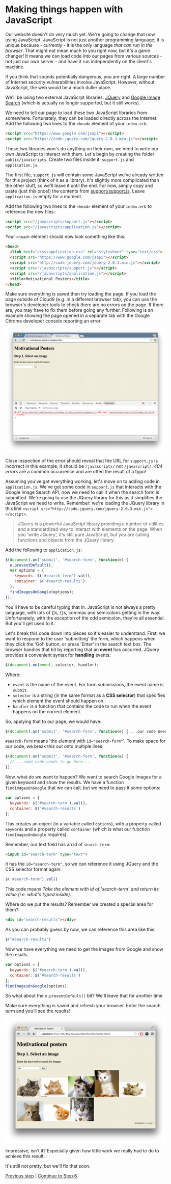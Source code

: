 # Making things happen with JavaScript

Our website doesn't do very much yet.  We're going to change that now using JavaScript.  JavaScript is not just another programming language; it is unique because - currently - it is the only language *that can run in the browser*.  That might not mean much to you right now, but it's a game changer!  It means we can load code into our pages from various sources - not just our own server - and have it run independently on the client's machine.

If you think that sounds potentially dangerous, you are right.  A large number of Internet security vulnerabilities involve JavaScript.  However, without JavaScript, the web would be a much duller place.

We'll be using two external JavaScrpt libraries: [JQuery](https://jquery.com/) and [Google Image Search](https://developers.google.com/image-search/?hl=en) (which is actually no longer supported, but it still works).

We need to tell our page to load these two JavaScript libraries from somewhere.  Fortunately, they can be loaded directly across the Internet.  Add the following two lines to the `<head>` element of your `index.erb`:

```html
<script src="https://www.google.com/jsapi"></script>
<script src="https://code.jquery.com/jquery-2.0.3.min.js"></script>
```

These two libraries won's do anything on their own, we need to write our own JavaScript to interact with them.  Let's begin by creating the folder `public/javascripts`.  Create two files inside it: `support.js` and `application.js`.

The first file, `support.js` will contain some JavaScript we've already written for this project (think of it as a library). It's slightly more complicated than the other stuff, so we'll leave it until the end.  For now, simply copy and paste (just this once!) the contents from [support/support.js](/support/support.js). Leave `application.js` empty for a moment.

Add the following two lines to the `<head>` element of your `index.erb` to reference the new files:

```html
<script src="/javascripts/support.js"></script>
<script src="/javascripts/application.js"></script>
```

Your `<head>` element should now look something like this:

```html
<head>
  <link href="/css/application.css" rel="stylesheet" type="text/css">
  <script src="https://www.google.com/jsapi"></script>
  <script src="http://code.jquery.com/jquery-2.0.3.min.js"></script>
  <script src="/javascripts/support.js"></script>
  <script src="/javascripts/application.js"></script>
  <title>Motivational Posters</title>
</head>
```

Make sure everything is saved then try loading the page.  If you load the page outside of Cloud9 (e.g. in a different browser tab), you can use the browser's developer tools to check there are no errors on the page.  If there are, you may have to fix them before going any further.  Following is an example showing the page opened in a separate tab with the Google Chrome developer console reporting an error:

![JavaScript error loading support.js](/images/step_5/js_error_loading_file.png)

Close inspection of the error should reveal that the URL for `support.js` is incorrect in this example; it should be `/javascripts/` not `/javascript/`.  *404 errors* are a common occurrence and are often the result of a typo!

Assuming you've got everything working, let's move on to adding code in `application.js`.  We've got some code in `support.js` that interacts with the Google Image Search API, now we need to call it when the search form is submitted.  We're going to use the JQuery library for this as it simplifies the JavaScript we need to write.  Remember: we're loading the JQuery library in this line `<script src="http://code.jquery.com/jquery-2.0.3.min.js"></script>`.

> JQuery is a powerful JavaScript library providing a number of utilities and a standardized way to interact with elements on the page.  When you 'write JQuery', it's still pure JavaScript, but you are calling functions and objects from the JQuery library.

Add the following to `application.js`:

```javascript
$(document).on('submit', '#search-form', function(e) {
  e.preventDefault();
  var options = {
    keywords: $('#search-term').val(),
    container: $('#search-results')
  };
  findImagesOnGoogle(options);
});
```

You'll have to be careful typing that in.  JavaScript is not always a pretty language, with lots of ()s, {}s, commas and semicolons getting in the way.  Unfortunately, with the exception of the odd semicolon, they're all essential.  But you'll get used to it.

Let's break this code down into pieces so it's easier to understand.  First, we want to respond to the user 'submitting' the form, which happens when they click the 'Go!' button, or press 'Enter' in the search text box.  The browser handles that bit by reporting that an **event** has occurred.  JQuery provides a convenient syntax for **handling** events:

```javascript
$(document).on(event, selector, handler);
```
Where:
* `event` is the name of the event.  For form submissions, the event name is `submit`.
* `selector` is a string (in the same format as a **CSS selector**) that specifies which element the event should happen on.
* `handler` is a function that contains the code to run when the event happens on the correct element.

So, applying that to our page, we would have:
```javascript
$(document).on('submit', '#search-form', function(e) { ...our code needs to go here...  });
```

`#search-form` means 'the element with `id="search-form"`'.  To make space for our code, we break this out onto multiple lines:

```javascript
$(document).on('submit', '#search-form', function(e) {
  // ...some code needs to go here...
});
```

Now, what do we want to happen? We want to search Google Images for a given keyword and show the results.  We have a function `findImagesOnGoogle` that we can call, but we need to pass it some options:

```javascript
var options = {
  keywords: $('#search-term').val(),
  container: $('#search-results')
};
```

This creates an object (in a variable called `options`), with a property called `keywords` and a property called `container` (which is what our function `findImagesOnGoogle` requires).

Remember, our text field has an id of `search-term`:
```html
<input id="search-term" type="text">
```

It has the `id="search-term"`, so we can reference it using JQuery and the CSS selector format again:

```javascript
$('#search-term').val()
```

This code means *Take the element with id of 'search-term' and return its value (i.e. what's typed inside)*.

Where do we put the results? Remember we created a special area for them?:

```html
<div id="search-results"></div>
```

As you can probably guess by now, we can reference this area like this:

```javascript
$("#search-results")
```

Now we have everything we need to get the images from Google and show the results.

```javascript
var options = {
  keywords: $('#search-term').val(),
  container: $('#search-results')
};
findImagesOnGoogle(options);
```

So what about the `e.preventDefault()` bit?  We'll leave that for another time

Make sure everything is saved and refresh your browser.  Enter the search term and you'll see the results!

![browser2](/images/step_5/search_results.png)

Impressive, isn't it? Especially given how little work we really had to do to achieve this result.

It's still not pretty, but we'll fix that soon.

[Previous step](/steps/4.md) | [Continue to Step 6](/steps/6.md)
